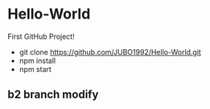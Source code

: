 # Hello-World
First GitHub Project!

* git clone https://github.com/JUBO1992/Hello-World.git
* npm install
* npm start

## b2 branch modify
